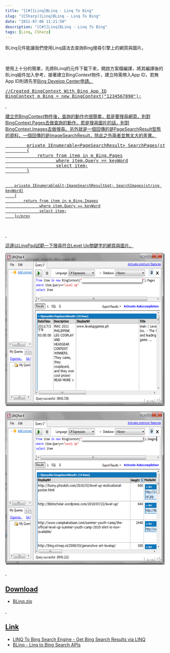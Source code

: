 ```yaml
---
title: "[C#][Linq]BLinq - Linq To Bing"
slug: "[CSharp][Linq]BLinq - Linq To Bing"
date: "2011-07-06 11:21:50"
description: "[C#][Linq]BLinq - Linq To Bing"
tags: [Linq, CSharp]
---
```


<p>
	BLinq元件能讓我們使用Linq語法去查詢Bing搜尋引擎上的網頁與圖片。</p>
<p>
	 </p>
<p>
	使用上十分的簡單，先將BLinq的元件下載</a>下來，開啟方案檔編譯，將其編譯後的BLinq組件加入參考，接著建立BingContext物件，建立時需帶入App ID，若無App ID則請先至<a href="http://www.bing.com/developers/" target="_blank">Bing Develop Center申請。</p>
<div class="wlWriterSmartContent" id="scid:812469c5-0cb0-4c63-8c15-c81123a09de7:2bcaf4e4-8cf7-454c-b8e9-1d87ef1bf4ac" style="padding-bottom: 0px; margin: 0px; padding-left: 0px; padding-right: 0px; display: inline; float: none; padding-top: 0px">
	<pre class="c#" name="code">
//Created BingContext With Bing App ID
BingContext m_Bing = new BingContext("1234567890");</pre>
</div>
<p>
	 </p>
<p>
	建立完BingContext物件後，查詢的動作也很簡單，若是要搜尋網頁，則對BingContext.Pages去做查詢的動作，若是搜尋圖片的話，則對BingContext.Images去做搜尋。另外就是一個回傳的是PageSearchResult型態的資料，一個回傳的是ImageSearchResult，除此之外兩者並無太大的差異。</p>
<div class="wlWriterSmartContent" id="scid:812469c5-0cb0-4c63-8c15-c81123a09de7:4cdbab86-fa9c-462b-9f85-842752467a4b" style="padding-bottom: 0px; margin: 0px; padding-left: 0px; padding-right: 0px; display: inline; float: none; padding-top: 0px">
	<pre class="c#" name="code">
        private IEnumerable&lt;PageSearchResult&gt; SearchPages(string keyWord)
        {
            return from item in m_Bing.Pages
                   where item.Query == keyWord
                   select item;
        }

        private IEnumerable&lt;ImageSearchResult&gt; SearchImages(string keyWord)
        {
            return from item in m_Bing.Images
                   where item.Query == keyWord
                   select item;
        }</pre>
</div>
<p>
	 </p>
<p>
	這邊以LinqPad試範一下搜尋符合Level Up關鍵字的網頁與圖片。</p>
<p>
	<img alt="image" border="0" height="483" src="\images\posts\31231\image_thumb.png" style="border-bottom: 0px; border-left: 0px; border-top: 0px; border-right: 0px" width="644" /></p>
<p>
	<img alt="image" border="0" height="483" src="\images\posts\31231\image_thumb_1.png" style="border-bottom: 0px; border-left: 0px; border-top: 0px; border-right: 0px" width="644" /></p>
<p>
	 </p>
<h2>
	Download</h2>
<ul>
	<li>
		BLinq.zip</li>
</ul>
<p>
	 </p>
<h2>
	Link</h2>
<ul>
	<li>
		LINQ To Bing Search Engine - Get Bing Search Results via LINQ</li>
	<li>
		BLinq - Linq to Bing Search APIs</li>
</ul>
